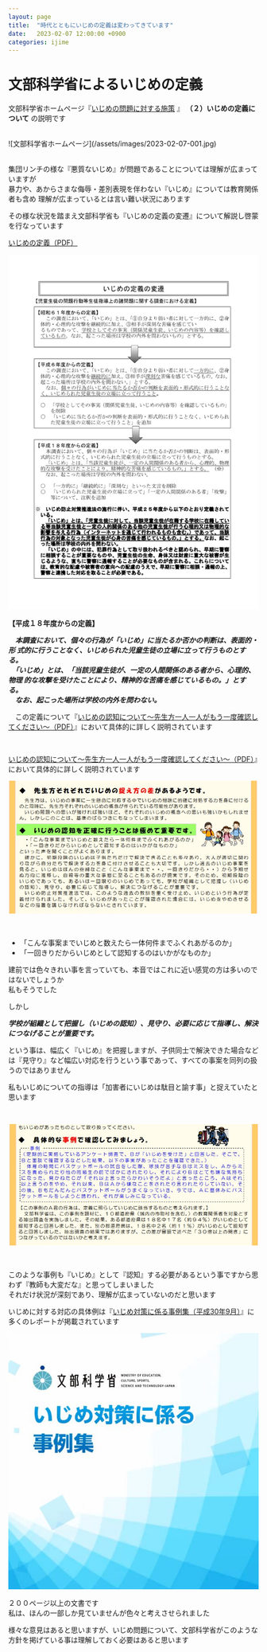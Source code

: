 ```yaml
---
layout: page
title:  "時代とともにいじめの定義は変わってきています"
date:   2023-02-07 12:00:00 +0900
categories: ijime
---
```

# 文部科学省によるいじめの定義

文部科学省ホームページ『[いじめの問題に対する施策](https://www.mext.go.jp/a_menu/shotou/seitoshidou/1302904.htm)
』 **（２）いじめの定義について** の説明です

<br />
![文部科学省ホームページ](/assets/images/2023-02-07-001.jpg)
<br />
<br />

集団リンチの様な『悪質ないじめ』が問題であることについては理解が広まっていますが  
暴力や、あからさまな侮辱・差別表現を伴わない『いじめ』については教育関係者も含め
理解が広まっているとは言い難い状況にあります

その様な状況を踏まえ文部科学省も『いじめの定義の変遷』について解説し啓蒙を行なっています

[いじめの定義（PDF）](https://www.mext.go.jp/component/a_menu/education/detail/__icsFiles/afieldfile/2019/06/26/1400030_003.pdf)

![いじめの定義](/assets/images/2023-02-07-002.jpg)

**【平成１８年度からの定義】**  

　***本調査において、個々の行為が「いじめ」に当たるか否かの判断は、表面的・形
式的に行うことなく、いじめられた児童生徒の立場に立って行うものとする。***  
　***「いじめ」とは、「当該児童生徒が、一定の人間関係のある者から、心理的、物理
的な攻撃を受けたことにより、精神的な苦痛を感じているもの。」とする。***  
　***なお、起こった場所は学校の内外を問わない。***  

　この定義について『[いじめの認知について～先生方一人一人がもう一度確認してください～（PDF）](https://www.mext.go.jp/component/a_menu/education/detail/__icsFiles/afieldfile/2019/06/26/1400030_005.pdf)』において具体的に詳しく説明されています  

<br />

[いじめの認知について～先生方一人一人がもう一度確認してください～（PDF）](https://www.mext.go.jp/component/a_menu/education/detail/__icsFiles/afieldfile/2019/06/26/1400030_005.pdf)』において具体的に詳しく説明されています  

![いじめの認知を正確に行うことは極めて重要です。](/assets/images/2023-02-07-003.jpg)  

<br />

- 「こんな事案までいじめと数えたら一体何件までふくれあがるのか」  
- 「一回きりだからいじめとして認知するのはいかがなものか」  

建前では色々きれい事を言っていても、本音ではこれに近い感覚の方は多いのではないでしょうか  
私もそうでした  

しかし  

***学校が組織として把握し（いじめの認知）、見守り、必要に応じて指導し、解決につなげることが重要です。***  

という事は、幅広く『いじめ』を把握しますが、子供同士で解決できた場合などは『見守り』など幅広い対応を行うという事であって、すべての事案を同列の扱うのではありません  

私もいじめについての指導は「加害者にいじめは駄目と諭す事」と捉えていたと思います  

<br />

![具体的な事例で確認してみましょう](/assets/images/2023-02-07-004.jpg)  

<br />

このような事例も『いじめ』として『認知』する必要があるという事ですから思わず『教師も大変だな』と思ってしまいました  
それだけ状況が深刻であり、理解が広まっていないのだと思います  

いじめに対する対応の具体例は『[いじめ対策に係る事例集（平成30年9月）](https://www.mext.go.jp/a_menu/shotou/seitoshidou/1409466.htm)』に多くのレポートが掲載されています  

![いじめ対策に係る事例集](/assets/images/2023-02-07-005.jpg)  

２００ページ以上の文書です  
私は、ほんの一部しか見ていませんが色々と考えさせられました  

様々な意見はあると思いますが、いじめ問題について、文部科学省がこのような方針を掲げている事は理解しておく必要はあると思います  
